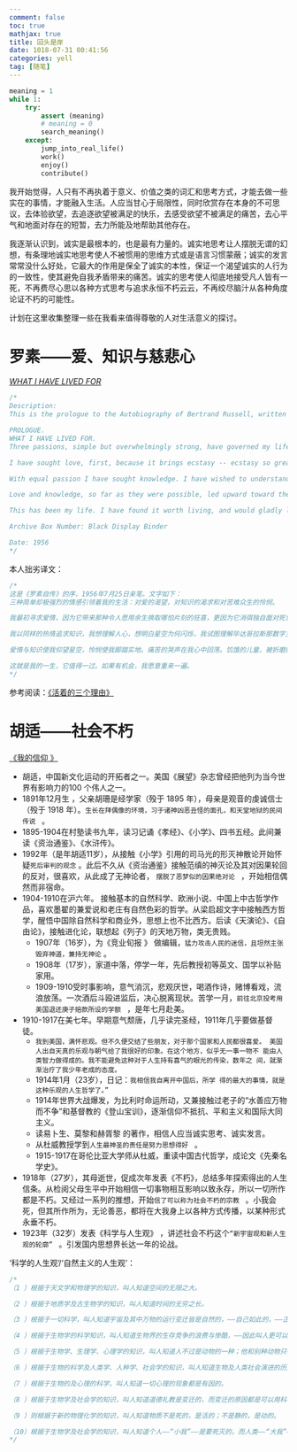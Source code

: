 ```yaml
---
comment: false
toc: true
mathjax: true
title: 回头是岸
date: 1018-07-31 00:41:56
categories: yell
tag: [随笔]
---
```


```python
meaning = 1
while 1:
    try:
        assert (meaning)
        # meaning = 0
        search_meaning()
    except:
        jump_into_real_life()
        work()
        enjoy()
        contribute()
```

我开始觉得，人只有不再执着于意义、价值之类的词汇和思考方式，才能去做一些实在的事情，才能融入生活。人应当甘心于局限性，同时欣赏存在本身的不可思议，去体验欲望，去追逐欲望被满足的快乐，去感受欲望不被满足的痛苦，去心平气和地面对存在的短暂，去力所能及地帮助其他存在。

我逐渐认识到，诚实是最根本的，也是最有力量的。诚实地思考让人摆脱无谓的幻想，有条理地诚实地思考使人不被惯用的思维方式或是语言习惯蒙蔽；诚实的发言常常没什么好处，它最大的作用是保全了诚实的本性，保证一个渴望诚实的人行为的一致性，使其避免自我矛盾带来的痛苦。诚实的思考使人彻底地接受凡人皆有一死，不再费尽心思以各种方式思考与追求永恒不朽云云，不再绞尽脑汁从各种角度论证不朽的可能性。

计划在这里收集整理一些在我看来值得尊敬的人对生活意义的探讨。

# 罗素——爱、知识与慈悲心

 *[WHAT I HAVE LIVED FOR](https://www.humanities.mcmaster.ca/~bertrand/misc.html)*    

```c
/*
Description: 
This is the prologue to the Autobiography of Bertrand Russell, written on 25 July 1956 in his own hand. The text follows:

PROLOGUE.
WHAT I HAVE LIVED FOR.
Three passions, simple but overwhelmingly strong, have governed my life: the longing for love, the search for knowledge, and unbearable pity for the suffering of mankind. These passions, like great winds, have blown me hither and thither, in a wayward course, over a deep ocean of anguish, reaching to the very verge of despair.

I have sought love, first, because it brings ecstasy -- ecstasy so great that I would often have sacrificed all the rest of life for a few hours of this joy. I have sought it, next, because it relieves loneliness -- that terrible loneliness in which one shivering consciousness looks over the rim of the world into the cold unfathomable lifeless abyss. I have sought it, finally, because in the union of love I have seen, in a mystic miniature, the prefiguring vision of the heaven that saints and poets have imagined. This is what I sought, and though it might seem too good for human life, this is what -- at last -- I have found.

With equal passion I have sought knowledge. I have wished to understand the hearts of men. I have wished to know why the stars shine. And I have tried to apprehend the Pythagorean power by which number holds sway above the flux. A little of this, but not much, I have achieved.

Love and knowledge, so far as they were possible, led upward toward the heavens. But always pity brought me back to earth. Echoes of cries of pain reverberate in my heart. Children in famine, victims tortured by oppressors, helpless old people a hated burden to their sons, and the whole world of loneliness, poverty, and pain make a mockery of what human life should be. I long to alleviate the evil, but I cannot, and I too suffer.

This has been my life. I have found it worth living, and would gladly live it again if the chance were offered me.

Archive Box Number: Black Display Binder

Date: 1956
*/
```

本人拙劣译文： 

```c
/* 
这是《罗素自传》的序，1956年7月25日亲笔。文字如下：
三种简单却极强烈的情感引领着我的生活：对爱的渴望，对知识的渴求和对苦难众生的怜悯。

我最初寻求爱情，因为它带来那种令人愿用余生换取哪怕片刻的狂喜，更因为它消弭独自面对死亡的孤寂。我从爱情中看到诗人们描绘的天堂，听起来有些夸张，但的确如我所见。

我以同样的热情追求知识，我想理解人心，想明白星空为何闪烁，我试图理解毕达哥拉斯那数字主宰一切的力量。我所得不多，但聊胜于无。

爱情与知识使我仰望星空，怜悯使我脚踏实地。痛苦的哭声在我心中回荡。饥饿的儿童，被折磨的受压迫者，子孙不孝的无望老人，和整个由孤独、贫穷和苦难构成的世界，无一不是对人类命运的嘲讽。我想要普渡众生，但实际上做不到，因为我也正受着苦难。

这就是我的一生，它值得一过。如果有机会，我愿意重来一遍。
*/
```

参考阅读：[《活着的三个理由》](http://www.ruanyifeng.com/blog/2011/10/what_I_have_lived_for.html) 

# 胡适——社会不朽

[《我的信仰 》](http://www.my285.com/xdmj/hushi/syrs/011.htm) 

- 胡适，中国新文化运动的开拓者之一。美国《展望》杂志曾经把他列为当今世界有影响力的100 个伟人之一。 
- 1891年12月生 ，父亲胡珊是经学家（殁于 1895 年），母亲是观音的虔诚信士（殁于 1918 年）。`生长在拜偶像的环境，习于诸神凶恶丑怪的面孔，和天堂地狱的民间传说 ` 。
- 1895-1904在村塾读书九年，读习记诵《孝经》、《小学》、四书五经。此间兼读《资治通鉴》、《水浒传》。
- 1992年（是年胡适11岁），从接触《小学》引用的司马光的形灭神散论开始怀疑`死后审判的观念` 。此后不久从《资治通鉴》接触范缜的神灭论及其对因果轮回的反对，很喜欢，从此成了无神论者， `摆脱了恶梦似的因果绝对论 ` ，开始相信偶然而非宿命。
- 1904-1910在沪六年。
  接触基本的自然科学、欧洲小说、中国上中古哲学作品，喜欢墨翟的兼爱说和老庄有自然色彩的哲学。从梁启超文字中接触西方哲学，醒悟中国除自然科学和商业外，思想上也不比西方。后读《天演论》、《自由论》，接触进化论，联想起《列子》的天地万物，类无贵贱。
  - 1907年（16岁），为《竞业旬报 》 做编辑，`猛力攻击人民的迷信，且坦然主张毁弃神道，兼持无神论` 。
  - 1908年（17岁），家道中落，停学一年，先后教授初等英文、国学以补贴家用。
  - 1909-1910受时事影响，意气消沉，悲观厌世，喝酒作诗，赌博看戏，流浪放荡。一次酒后斗殴进监后，决心脱离现状。苦学一月，`前往北京投考用美国退还庚子赔款所设的学额 ` ，是年七月赴美。
- 1910-1917在美七年。早期意气颓唐，几乎读完圣经，1911年几乎要做基督徒。
  - `我到美国，满怀悲观。但不久便交结了些朋友，对于那个国家和人民都很喜爱。 美国人出自天真的乐观与朝气给了我很好的印象。在这个地方，似乎无一事一物不 能由人类智力做得成的。我不能避免这种对于人生持有喜气的眼光的传染，数年之 间，就渐渐治疗了我少年老成的态度。 ` 
  - 1914年1月（23岁），日记：`我相信我自离开中国后，所学 得的最大的事情，就是这种乐观的人生哲学了。” ` 
  - 1914年世界大战爆发，为比利时命运所动，又兼接触过老子的“水善应万物而不争”和基督教的《登山宝训》，逐渐信仰不抵抗、平和主义和国际大同主义。
  - 读易卜生、莫黎和赫胥黎 的著作，相信人应当诚实思考、诚实发言。
  - 从杜威教授学到`人生最神圣的责任是努力思想得好 ` 。
  - 1915-1917在哥伦比亚大学师从杜威，重读中国古代哲学，成论文《先秦名学史》。
- 1918年（27岁），其母逝世，促成次年发表《不朽》，总结多年探索得出的人生信条。从检阅父母生平中开始相信一切事物相互影响以致永存，所以一切所作都是不朽。又经过一系列的推想，开始`信了可以称为社会不朽的宗教 ` 。小我会死，但其所作所为，无论善恶，都将在大我身上以各种方式传播，以某种形式永垂不朽。
- 1923年（32岁）发表《科学与人生观》 ，讲述社会不朽这个`“新宇宙观和新人生观的轮廓” ` 。引发国内思想界长达一年的论战。

‘科学的人生观’/‘自然主义的人生观’：

```c
/*
（1 ）根据于天文学和物理学的知识，叫人知道空间的无限之大。

（2 ）根据于地质学及古生物学的知识，叫人知道时间的无穷之长。

（3 ）根据于一切科学，叫人知道宇宙及其中万物的运行变迁皆是自然的，——自己如此的，——正用不着什么超自然的主宰或造物者。

（4 ）根据于生物学的科学知识，叫人知道生物界的生存竞争的浪费与惨酷，——因此叫人更可以明白那“有好生之德”的主宰的假设是不能成立的。

（5 ）根据于生物学、生理学、心理学的知识，叫人知道人不过是动物的一种；他和别种动物只有程序的差异，并无种类的区别。

（6 ）根据于生物的科学及人类学、人种学、社会学的知识，叫人知道生物及人类社会演进的历史和演进的原因。

（7 ）根据于生物的及心理的科学，叫人知道一切心理的现象都是有因的。

（8 ）根据于生物学及社会学的知识，叫人知道道德礼教是变迁的，而变迁的原因都是可以用科学的方法寻求出来的。

（9 ）则根据于新的物理化学的知识，叫人知道物质不是死的，是活的；不是静的，是动的。

（10）根据于生物学及社会学的知识，叫人知道个人——“小我”——是要死灭的，而人类——“大我”——是不死的，不朽的；叫人知道“为全种万世而生活”就是宗教，就是最高的宗教。而那些替个人谋死后的“天堂”“净土”的宗教，乃是自私自利的宗教。
*/
```

